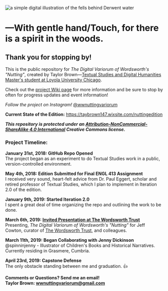 ![a simple digital illustration of the fells behind Derwent water](https://raw.githubusercontent.com/taylorcate/NuttingVariorum/master/DesignMaterials/Illustrations/DerwentWater_CoverImage_001_4README.png)
# —With gentle hand/Touch, for there is a spirit in the woods.

## Thank you for stopping by!  
This is the public repository for _The Digital Variorum of Wordsworth's "Nutting"_, created by Taylor Brown—[Textual Studies and Digital Humanities Master's student at Loyola University Chicago](https://luc.edu/ctsdh/academics/maindigitalhumanities/).  

Check out the [project Wiki page](https://github.com/taylorcate/NuttingVariorum/wiki) for more information and be sure to stop by often for progress updates and event information!

_Follow the project on Instagram!_ [@wwnuttingvariorum](https://www.instagram.com/wwnuttingvariorum/?hl=en)

**Current State of the Edition:** https://taybrown147.wixsite.com/nuttingedition

_**This repository is protected under an [Attribution-NonCommercial-ShareAlike 4.0 International](https://creativecommons.org/licenses/by-nc-sa/4.0/legalcode) Creative Commons license.**_

### Project Timeline:  

**January 31st, 2018: GitHub Repo Opened**  
The project began as an experiment to do Textual Studies work in a public, version-controlled environment.  

**May 4th, 2018: Edition Submitted for Final ENGL 413 Assignment**  
I received very sound, heart-felt advice from Dr. Paul Eggert, scholar and retired professor of Textual Studies, which I plan to implement in Iteration 2.0 of the edition.  

**January 9th, 2019: Started Iteration 2.0**  
I spent a great deal of time organizing the repo and outlining the work to be done.  

**March 6th, 2019: [Invited Presentation at The Wordsworth Trust](https://raw.githubusercontent.com/taylorcate/NuttingVariorum/master/CCI16112018_0000.jpg)**  
Presenting, _The Digital Variorum of Wordsworth's "Nutting"_ for Jeff Cowton, curator of [The Wordsworth Trust](https://wordsworth.org.uk/), and colleagues.  

**March 11th, 2019: Began Collaborating with Jenny Dickinson**  
@spinninjenny - Illustrator of Children's Books and Historical Narratives. Currently residing in Grasmere, Cumbria.  

**April 23rd, 2019: Capstone Defense**  
The only obstacle standing between me and graduation. :+1:


**Comments or Questions? Send me an email!  
Taylor Brown: wwnuttingvariorum@gmail.com**
